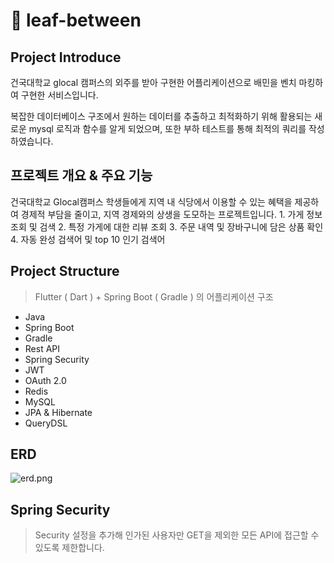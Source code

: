 # 📎 leaf-between

<h2>Project Introduce</h2>
건국대학교 glocal 캠퍼스의 외주를 받아 구현한 어플리케이션으로 배민을 벤치 마킹하여 구현한 서비스입니다. <br/>

복잡한 데이터베이스 구조에서 원하는 데이터를 추출하고 최적화하기 위해 활용되는 새로운 mysql 로직과 함수를 알게 되었으며, 또한 부하 테스트를 통해 최적의 쿼리를 작성하였습니다. <br/>

<h2>프로젝트 개요 & 주요 기능</h2>
건국대학교 Glocal캠퍼스 학생들에게 지역 내 식당에서 이용할 수 있는 혜택을 제공하여 경제적 부담을 줄이고, 지역 경제와의 상생을 도모하는 프로젝트입니다.
1. 가게 정보 조회 및 검색
2. 특정 가게에 대한 리뷰 조회
3. 주문 내역 및 장바구니에 담은 상품 확인
4. 자동 완성 검색어 및 top 10 인기 검색어

<h2>Project Structure</h2>

> Flutter ( Dart ) + Spring Boot ( Gradle ) 의 어플리케이션 구조

- Java
- Spring Boot
- Gradle
- Rest API
- Spring Security
- JWT
- OAuth 2.0
- Redis
- MySQL
- JPA & Hibernate
- QueryDSL

<h2>ERD</h2>

![erd.png](https://prod-files-secure.s3.us-west-2.amazonaws.com/4f74ed42-2cde-4c55-be68-5d0f23d25eb4/71a44639-bfa0-4887-9737-029117c39b80/erd.png)

<h2>Spring Security</h2>

> Security 설정을 추가해 인가된 사용자만 GET을 제외한 모든 API에 접근할 수 있도록 제한합니다.

